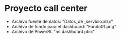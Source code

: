 # Proyecto call center

- Archivo fuente de datos: "Datos_de _servicio.xlsx"
- Archivo de fondo para el dashboard: "Fondo01.png"
- Archivo de PowerBI: "mi dashboard.pbix"
